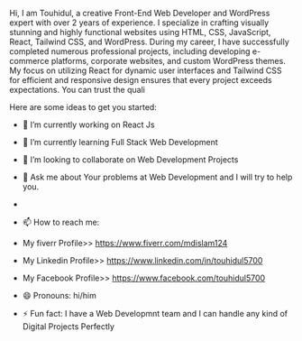 Hi, I am Touhidul, a creative Front-End Web Developer and WordPress expert with over 2 years of experience. I specialize in crafting visually stunning and highly functional websites using HTML, CSS, JavaScript, React, Tailwind CSS, and WordPress. During my career, I have successfully completed numerous professional projects, including developing e-commerce platforms, corporate websites, and custom WordPress themes. My focus on utilizing React for dynamic user interfaces and Tailwind CSS for efficient and responsive design ensures that every project exceeds expectations. You can trust the quali

Here are some ideas to get you started:

- 🔭 I’m currently working on React Js
- 🌱 I’m currently learning Full Stack Web Development
- 👯 I’m looking to collaborate on Web Development Projects
- 💬 Ask me about Your problems at Web Development and I will try to help you.
- 
- 📫 How to reach me:
- My fiverr Profile>> https://www.fiverr.com/mdislam124
- My Linkedin Profile>> https://www.linkedin.com/in/touhidul5700
- My Facebook Profile>> https://www.facebook.com/touhidul5700

  
- 😄 Pronouns: hi/him
- ⚡ Fun fact: I have a Web Developmnt team and I can handle any kind of Digital Projects Perfectly
